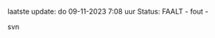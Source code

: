 laatste update: 
do 09-11-2023  7:08   uur 
Status: FAALT - fout - 
<div class="service R">svn</div>